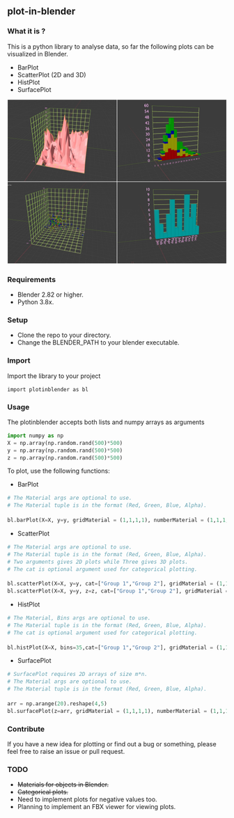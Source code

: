 ## plot-in-blender
### What it is ?
This is a python library to analyse data, so far the following plots can be visualized in Blender. 
- BarPlot
- ScatterPlot (2D and 3D)
- HistPlot
- SurfacePlot


<p align="center"><img src="https://raw.githubusercontent.com/hazilMohamed/data-visualization-using-blender/master/res/screenshots/3D-Plots.jpg"></p>

### Requirements
- Blender 2.82 or higher.
- Python 3.8x.

### Setup
- Clone the repo to your directory.
- Change the BLENDER_PATH to your blender executable.

### Import
Import the library to your project
```shell
import plotinblender as bl
```

### Usage
The plotinblender accepts both lists and numpy arrays as arguments
```python
import numpy as np
X = np.array(np.random.rand(500)*500)
y = np.array(np.random.rand(500)*500)
z = np.array(np.random.rand(500)*500)
```
To plot, use the following functions:
- BarPlot
```python
# The Material args are optional to use.
# The Material tuple is in the format (Red, Green, Blue, Alpha).

bl.barPlot(X=X, y=y, gridMaterial = (1,1,1,1), numberMaterial = (1,1,1,1), barMaterial = (1,0,0,1))
```
- ScatterPlot
```python
# The Material args are optional to use.
# The Material tuple is in the format (Red, Green, Blue, Alpha).
# Two arguments gives 2D plots while Three gives 3D plots.
# The cat is optional argument used for categorical plotting.

bl.scatterPlot(X=X, y=y, cat=["Group 1","Group 2"], gridMaterial = (1,1,1,1), numberMaterial = (1,1,1,1))
bl.scatterPlot(X=X, y=y, z=z, cat=["Group 1","Group 2"], gridMaterial = (1,1,1,1), numberMaterial = (1,1,1,1))
```
- HistPlot
```python
# The Material, Bins args are optional to use.
# The Material tuple is in the format (Red, Green, Blue, Alpha).
# The cat is optional argument used for categorical plotting.

bl.histPlot(X=X, bins=35,cat=["Group 1","Group 2"], gridMaterial = (1,1,1,1), numberMaterial = (1,1,1,1))
```
- SurfacePlot
```python
# SurfacePlot requires 2D arrays of size m*n.
# The Material args are optional to use.
# The Material tuple is in the format (Red, Green, Blue, Alpha).

arr = np.arange(20).reshape(4,5)
bl.surfacePlot(z=arr, gridMaterial = (1,1,1,1), numberMaterial = (1,1,1,1), surfaceMaterial = (1,0,0,1))
```
### Contribute
If you have a new idea for plotting or find out a bug or something, please feel free to raise an issue or pull request.

### TODO
- ~~Materials for objects in Blender.~~
- ~~Categorical plots.~~
- Need to implement plots for negative values too.
- Planning to implement an FBX viewer for viewing plots.

